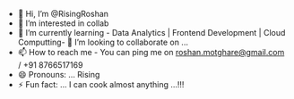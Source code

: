 - 👋 Hi, I’m @RisingRoshan
- 👀 I’m interested in collab
- 🌱 I’m currently learning - Data Analytics | Frontend Development | Cloud Computting- 💞️ I’m looking to collaborate on ...
- 📫 How to reach me - You can ping me on roshan.motghare@gmail.com / +91 8766517169
- 😄 Pronouns: ... Rising
- ⚡ Fun fact: ... I can cook almost anything ...!!!

<!---
RisingRoshan/RisingRoshan is a ✨ special ✨ repository because its `README.md` (this file) appears on your GitHub profile.
You can click the Preview link to take a look at your changes.
--->
